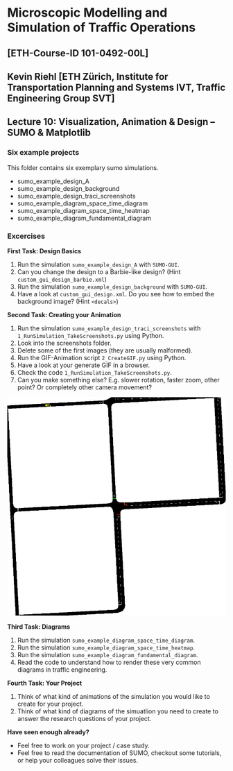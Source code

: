 # Microscopic Modelling and Simulation of Traffic Operations 
## [ETH-Course-ID 101-0492-00L]
## Kevin Riehl [ETH Zürich, Institute for Transportation Planning and Systems IVT, Traffic Engineering Group SVT]

## Lecture 10: Visualization, Animation & Design – SUMO & Matplotlib

### Six example projects
This folder contains six exemplary sumo simulations.

- sumo_example_design_A
- sumo_example_design_background
- sumo_example_design_traci_screenshots
- sumo_example_diagram_space_time_diagram
- sumo_example_diagram_space_time_heatmap
- sumo_example_diagram_fundamental_diagram

### Excercises

**First Task: Design Basics** 
1. Run the simulation `sumo_example_design_A` with `SUMO-GUI`.
2. Can you change the design to a Barbie-like design? (Hint `custom_gui_design_barbie.xml`)
3. Run the simulation `sumo_example_design_background` with `SUMO-GUI`. 
4. Have a look at `custom_gui_design.xml`. Do you see how to embed the background image? (Hint `<decals>`)

**Second Task: Creating your Animation** 
1. Run the simulation `sumo_example_design_traci_screenshots` with `1_RunSimulation_TakeScreenshots.py` using Python.
2. Look into the screenshots folder.
3. Delete some of the first images (they are usually malformed).
4. Run the GIF-Animation script `2_CreateGIF.py` using Python.
5. Have a look at your generate GIF in a browser.
6. Check the code `1_RunSimulation_TakeScreenshots.py`.
7. Can you make something else? E.g. slower rotation, faster zoom, other point? Or completely other camera movement?

![Test.gif](sumo_example_design_traci_screenshots/Test.gif)

**Third Task: Diagrams**
1. Run the simulation `sumo_example_diagram_space_time_diagram`.
2. Run the simulation `sumo_example_diagram_space_time_heatmap`.
3. Run the simulation `sumo_example_diagram_fundamental_diagram`.
4. Read the code to understand how to render these very common diagrams in traffic engineering.

**Fourth Task: Your Project**
1. Think of what kind of animations of the simulation you would like to create for your project.
2. Think of what kind of diagrams of the simuatlion you need to create to answer the research questions of your project.

**Have seen enough already?**
- Feel free to work on your project / case study.
- Feel free to read the documentation of SUMO, checkout some tutorials, or help your colleagues solve their issues.